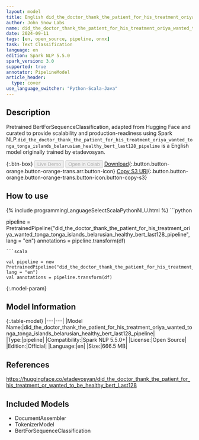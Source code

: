 ```yaml
---
layout: model
title: English did_the_doctor_thank_the_patient_for_his_treatment_oriya_wanted_tonga_tonga_islands_belarusian_healthy_bert_last128_pipeline pipeline BertForSequenceClassification from etadevosyan
author: John Snow Labs
name: did_the_doctor_thank_the_patient_for_his_treatment_oriya_wanted_tonga_tonga_islands_belarusian_healthy_bert_last128_pipeline
date: 2024-09-11
tags: [en, open_source, pipeline, onnx]
task: Text Classification
language: en
edition: Spark NLP 5.5.0
spark_version: 3.0
supported: true
annotator: PipelineModel
article_header:
  type: cover
use_language_switcher: "Python-Scala-Java"
---
```


## Description

Pretrained BertForSequenceClassification, adapted from Hugging Face and curated to provide scalability and production-readiness using Spark NLP.`did_the_doctor_thank_the_patient_for_his_treatment_oriya_wanted_tonga_tonga_islands_belarusian_healthy_bert_last128_pipeline` is a English model originally trained by etadevosyan.

{:.btn-box}
<button class="button button-orange" disabled>Live Demo</button>
<button class="button button-orange" disabled>Open in Colab</button>
[Download](https://s3.amazonaws.com/auxdata.johnsnowlabs.com/public/models/did_the_doctor_thank_the_patient_for_his_treatment_oriya_wanted_tonga_tonga_islands_belarusian_healthy_bert_last128_pipeline_en_5.5.0_3.0_1726092523391.zip){:.button.button-orange.button-orange-trans.arr.button-icon}
[Copy S3 URI](s3://auxdata.johnsnowlabs.com/public/models/did_the_doctor_thank_the_patient_for_his_treatment_oriya_wanted_tonga_tonga_islands_belarusian_healthy_bert_last128_pipeline_en_5.5.0_3.0_1726092523391.zip){:.button.button-orange.button-orange-trans.button-icon.button-copy-s3}

## How to use



<div class="tabs-box" markdown="1">
{% include programmingLanguageSelectScalaPythonNLU.html %}
```python

pipeline = PretrainedPipeline("did_the_doctor_thank_the_patient_for_his_treatment_oriya_wanted_tonga_tonga_islands_belarusian_healthy_bert_last128_pipeline", lang = "en")
annotations =  pipeline.transform(df)   

```
```scala

val pipeline = new PretrainedPipeline("did_the_doctor_thank_the_patient_for_his_treatment_oriya_wanted_tonga_tonga_islands_belarusian_healthy_bert_last128_pipeline", lang = "en")
val annotations = pipeline.transform(df)

```
</div>

{:.model-param}
## Model Information

{:.table-model}
|---|---|
|Model Name:|did_the_doctor_thank_the_patient_for_his_treatment_oriya_wanted_tonga_tonga_islands_belarusian_healthy_bert_last128_pipeline|
|Type:|pipeline|
|Compatibility:|Spark NLP 5.5.0+|
|License:|Open Source|
|Edition:|Official|
|Language:|en|
|Size:|666.5 MB|

## References

https://huggingface.co/etadevosyan/did_the_doctor_thank_the_patient_for_his_treatment_or_wanted_to_be_healthy_bert_Last128

## Included Models

- DocumentAssembler
- TokenizerModel
- BertForSequenceClassification